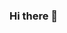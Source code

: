 ### Hi there 👋

<!--
**stevengarcia2132/stevengarcia2132** is a ✨ _special_ ✨ repository because its `README.md` (this file) appears on your GitHub profile.


- 🔭 I’m currently working on data visualization for a company I worked for over the summer!
- 🌱 I’m currently learning how to use Git and enhance my python skills.
- 👯 I’m looking to collaborate on anysort of data science project!
- 💬 Ask me about why I love working with data.
- 📫 How to reach me: stevengarcia4@me.com
- ⚡ Fun fact: I speak four languages if you include r and python :laughing:
